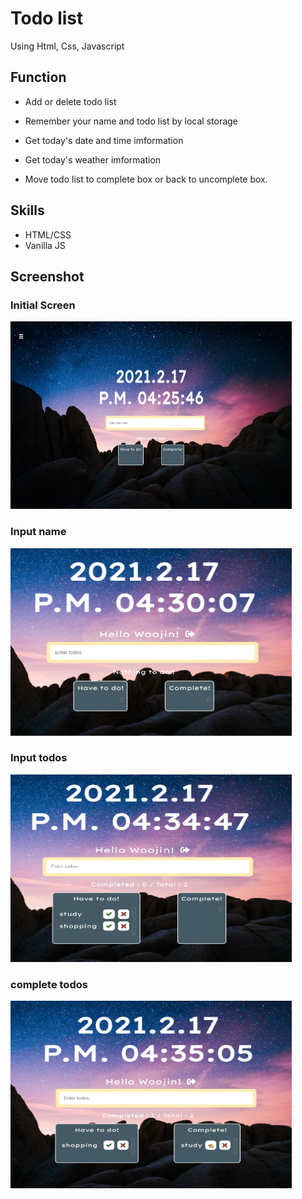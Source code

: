 # Todo list

Using Html, Css, Javascript

## Function

- Add or delete todo list

- Remember your name and todo list by local storage

- Get today's date and time imformation

- Get today's weather imformation

- Move todo list to complete box or back to uncomplete box.

## Skills

- HTML/CSS
- Vanilla JS

## Screenshot

### Initial Screen

<img src="/images/screenshot.png" width="450px" height="300px" title=""></img><br/>

### Input name

<img src="/images/screenshot2.png" width="450px" height="300px" title=""></img><br/>

### Input todos

<img src="/images/screenshot3.png" width="450px" height="300px" title=""></img><br/>

### complete todos

<img src="/images/screenshot4.png" width="450px" height="300px" title=""></img><br/>
